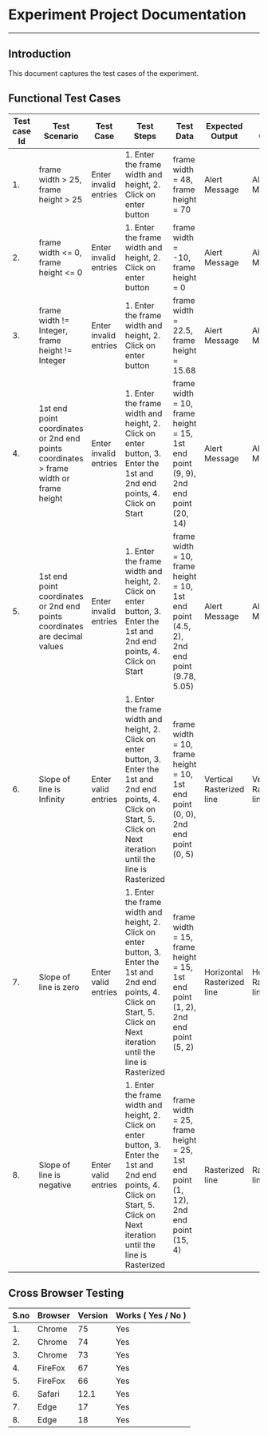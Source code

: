 # Experiment Project Documentation
---
## Introduction
This document captures the test cases of the experiment.

## Functional Test Cases
| Test case Id | Test Scenario | Test Case | Test Steps | Test Data | Expected Output | Actual Output | Test Result | Comments |
| ---  |---    |---            |---   | ---      |  ---           |---   | ---      |  ---           |
| 1. | frame width > 25, frame height > 25 | Enter invalid entries | 1. Enter the frame width and height, 2. Click on enter button | frame width = 48, frame height = 70 | Alert Message | Alert Message | Pass | None |
| 2. | frame width <= 0, frame height <= 0 | Enter invalid entries | 1. Enter the frame width and height, 2. Click on enter button | frame width = -10, frame height = 0 | Alert Message | Alert Message | Pass | None |
| 3. | frame width != Integer, frame height != Integer | Enter invalid entries | 1. Enter the frame width and height, 2. Click on enter button | frame width = 22.5, frame height = 15.68 | Alert Message | Alert Message | Pass | None |
| 4. | 1st end point coordinates or 2nd end points coordinates > frame width or frame height | Enter invalid entries | 1. Enter the frame width and height, 2. Click on enter button, 3. Enter the 1st and 2nd end points, 4. Click on Start | frame width = 10, frame height = 15, 1st end point (9, 9), 2nd end point (20, 14) | Alert Message | Alert Message | Pass | None |
| 5. | 1st end point coordinates or 2nd end points coordinates are decimal values | Enter invalid entries | 1. Enter the frame width and height, 2. Click on enter button, 3. Enter the 1st and 2nd end points, 4. Click on Start | frame width = 10, frame height = 10, 1st end point (4.5, 2), 2nd end point (9.78, 5.05) | Alert Message | Alert Message | Pass | None |
| 6. | Slope of line is Infinity | Enter valid entries | 1. Enter the frame width and height, 2. Click on enter button, 3. Enter the 1st and 2nd end points, 4. Click on Start, 5. Click on Next iteration until the line is Rasterized | frame width = 10, frame height = 10, 1st end point (0, 0), 2nd end point (0, 5) | Vertical Rasterized line | Vertical Rasterized line | Pass | None |
| 7. | Slope of line is zero | Enter valid entries | 1. Enter the frame width and height, 2. Click on enter button, 3. Enter the 1st and 2nd end points, 4. Click on Start, 5. Click on Next iteration until the line is Rasterized | frame width = 15, frame height = 15, 1st end point (1, 2), 2nd end point (5, 2) | Horizontal Rasterized line | Horizontal Rasterized line | Pass | None |
| 8. | Slope of line is negative | Enter valid entries | 1. Enter the frame width and height, 2. Click on enter button, 3. Enter the 1st and 2nd end points, 4. Click on Start, 5. Click on Next iteration until the line is Rasterized | frame width = 25, frame height = 25, 1st end point (1, 12), 2nd end point (15, 4) | Rasterized line | Rasterized line | Pass | None |

## Cross Browser Testing
| S.no | Browser | Version | Works ( Yes / No ) |
| ---  |---    |---            |---   |
| 1. | Chrome | 75 | Yes |
| 2. | Chrome | 74 | Yes |
| 3. | Chrome | 73 | Yes |
| 4. | FireFox | 67 | Yes |
| 5. | FireFox | 66 | Yes |
| 6. | Safari | 12.1 | Yes |
| 7. | Edge | 17 | Yes |
| 8. | Edge | 18 | Yes |

